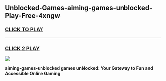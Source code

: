 
## Unblocked-Games-aiming-games-unblocked-Play-Free-4xngw
<h3>
<a href="https://premium76.site?title=aiming-games-unblocked&ref=17A">CLICK TO PLAY</a></h3>
<hr>

<h3>
<a href="https://premium76.site?title=aiming-games-unblocked&ref=17A">CLICK 2 PLAY</a>
  
</h3>

<a href="https://premium76.site?title=aiming-games-unblocked&ref=17A"><img src="https://clearcache.store/games.png"></a>


**aiming-games-unblocked games unblocked: Your Gateway to Fun and Accessible Online Gaming**
